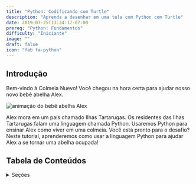 ```yaml
---
title: "Python: Codificando com Turtle"
description: "Aprenda a desenhar em uma tela com Python com Turtle"
date: 2019-07-25T13:24:17-07:00
prereq: "Python: Fundamentos"
difficulty: "Iniciante"
image: ""
draft: false
icon: "fab fa-python"
---
```


## Introdução

Bem-vindo à Colmeia Nuevo! Você chegou na hora certa para ajudar nosso novo bebê abelha Alex.

![animação do bebê abelha Alex](https://media1.giphy.com/media/ozjz5omKqJYex8CaDV/giphy.gif)

Alex mora em um país chamado Ilhas Tartarugas. Os residentes das Ilhas Tartarugas falam uma linguagem chamada Python. Usaremos Python para ensinar Alex como viver em uma colmeia. Você está pronto para o desafio? Neste tutorial, aprenderemos como usar a linguagem Python para ajudar Alex a se tornar uma abelha ocupada!

## Tabela de Conteúdos
<details>
<summary>Seções</summary>
{{% children /%}}
</details>
